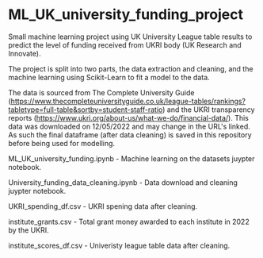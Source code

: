 # ML_UK_university_funding_project
Small machine learning project using UK University League table results to predict the level of funding received from UKRI body (UK Research and Innovate).

The project is split into two parts, the data extraction and cleaning, and the machine learning using Scikit-Learn to fit a model to the data.

The data is sourced from The Complete University Guide (https://www.thecompleteuniversityguide.co.uk/league-tables/rankings?tabletype=full-table&sortby=student-staff-ratio) and the UKRI transparency reports (https://www.ukri.org/about-us/what-we-do/financial-data/). This data was downloaded on 12/05/2022 and may change in the URL's linked. As such the final dataframe (after data cleaning) is saved in this repository before being used for modelling.


ML_UK_university_funding.ipynb          - Machine learning on the datasets juypter notebook. 

University_funding_data_cleaning.ipynb  - Data download and cleaning juypter notebook.

UKRI_spending_df.csv                    - UKRI spening data after cleaning.

institute_grants.csv                    - Total grant money awarded to each institute in 2022 by the UKRI.

institute_scores_df.csv                 - Univeristy league table data after cleaning.
